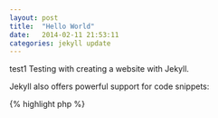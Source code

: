 ```yaml
---
layout: post
title:  "Hello World"
date:   2014-02-11 21:53:11
categories: jekyll update
---
```

test1
Testing with creating a website with Jekyll.

Jekyll also offers powerful support for code snippets:

{% highlight php %}
<?php
echo hello world

foreach (array('hello', ' ', 'world') as $var) {
    echo $var;
}
{% endhighlight %}

[jekyll-gh]: https://github.com/mojombo/jekyll
[jekyll]:    http://jekyllrb.com
